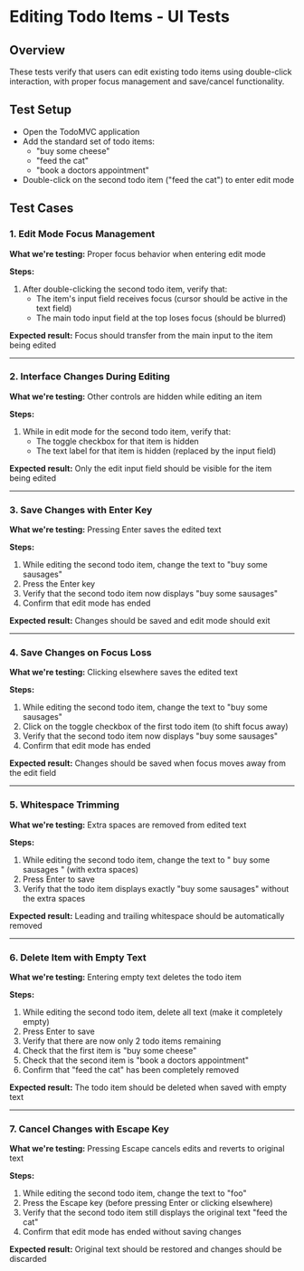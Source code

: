 # Editing Todo Items - UI Tests

## Overview
These tests verify that users can edit existing todo items using double-click interaction, with proper focus management and save/cancel functionality.

## Test Setup
- Open the TodoMVC application
- Add the standard set of todo items:
  - "buy some cheese"
  - "feed the cat"
  - "book a doctors appointment"
- Double-click on the second todo item ("feed the cat") to enter edit mode

## Test Cases

### 1. Edit Mode Focus Management
**What we're testing:** Proper focus behavior when entering edit mode

**Steps:**
1. After double-clicking the second todo item, verify that:
   - The item's input field receives focus (cursor should be active in the text field)
   - The main todo input field at the top loses focus (should be blurred)

**Expected result:** Focus should transfer from the main input to the item being edited

---

### 2. Interface Changes During Editing
**What we're testing:** Other controls are hidden while editing an item

**Steps:**
1. While in edit mode for the second todo item, verify that:
   - The toggle checkbox for that item is hidden
   - The text label for that item is hidden (replaced by the input field)

**Expected result:** Only the edit input field should be visible for the item being edited

---

### 3. Save Changes with Enter Key
**What we're testing:** Pressing Enter saves the edited text

**Steps:**
1. While editing the second todo item, change the text to "buy some sausages"
2. Press the Enter key
3. Verify that the second todo item now displays "buy some sausages"
4. Confirm that edit mode has ended

**Expected result:** Changes should be saved and edit mode should exit

---

### 4. Save Changes on Focus Loss
**What we're testing:** Clicking elsewhere saves the edited text

**Steps:**
1. While editing the second todo item, change the text to "buy some sausages"
2. Click on the toggle checkbox of the first todo item (to shift focus away)
3. Verify that the second todo item now displays "buy some sausages"
4. Confirm that edit mode has ended

**Expected result:** Changes should be saved when focus moves away from the edit field

---

### 5. Whitespace Trimming
**What we're testing:** Extra spaces are removed from edited text

**Steps:**
1. While editing the second todo item, change the text to "    buy some sausages  " (with extra spaces)
2. Press Enter to save
3. Verify that the todo item displays exactly "buy some sausages" without the extra spaces

**Expected result:** Leading and trailing whitespace should be automatically removed

---

### 6. Delete Item with Empty Text
**What we're testing:** Entering empty text deletes the todo item

**Steps:**
1. While editing the second todo item, delete all text (make it completely empty)
2. Press Enter to save
3. Verify that there are now only 2 todo items remaining
4. Check that the first item is "buy some cheese"
5. Check that the second item is "book a doctors appointment"
6. Confirm that "feed the cat" has been completely removed

**Expected result:** The todo item should be deleted when saved with empty text

---

### 7. Cancel Changes with Escape Key
**What we're testing:** Pressing Escape cancels edits and reverts to original text

**Steps:**
1. While editing the second todo item, change the text to "foo"
2. Press the Escape key (before pressing Enter or clicking elsewhere)
3. Verify that the second todo item still displays the original text "feed the cat"
4. Confirm that edit mode has ended without saving changes

**Expected result:** Original text should be restored and changes should be discarded